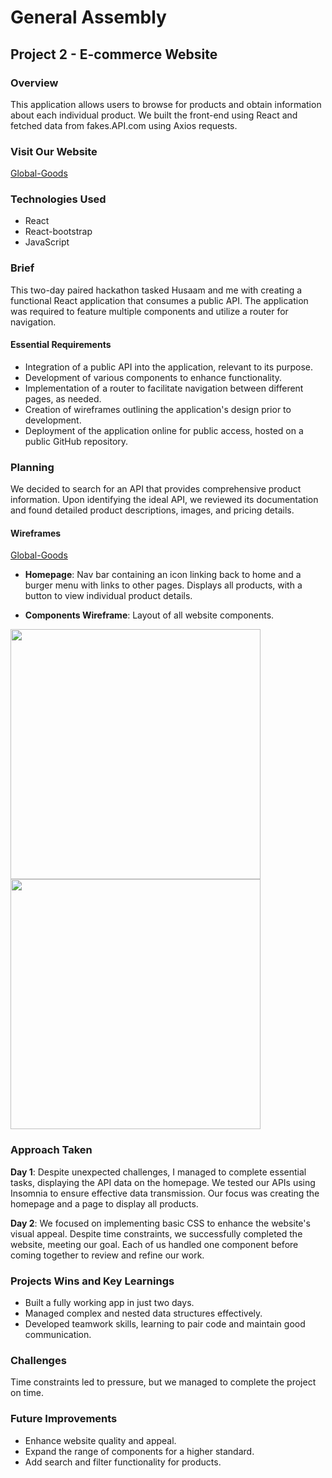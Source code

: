 # General Assembly

## Project 2 - E-commerce Website

### Overview

This application allows users to browse for products and obtain information about each individual product. We built the front-end using React and fetched data from fakes.API.com using Axios requests.

### Visit Our Website

[Global-Goods](#) 

### Technologies Used

- React
- React-bootstrap
- JavaScript

### Brief

This two-day paired hackathon tasked Husaam and me with creating a functional React application that consumes a public API. The application was required to feature multiple components and utilize a router for navigation.

#### Essential Requirements

- Integration of a public API into the application, relevant to its purpose.
- Development of various components to enhance functionality.
- Implementation of a router to facilitate navigation between different pages, as needed.
- Creation of wireframes outlining the application's design prior to development.
- Deployment of the application online for public access, hosted on a public GitHub repository.

### Planning

We decided to search for an API that provides comprehensive product information. Upon identifying the ideal API, we reviewed its documentation and found detailed product descriptions, images, and pricing details.

#### Wireframes

[Global-Goods](https://chic-kheer-0b9d30.netlify.app)

- **Homepage**: Nav bar containing an icon linking back to home and a burger menu with links to other pages. Displays all products, with a button to view individual product details.

- **Components Wireframe**: Layout of all website components.

<img src='./images/wireframe_1.png' width="400"/>

<img src='./images/wireframe_2.png' width="400"/>

### Approach Taken

**Day 1**: Despite unexpected challenges, I managed to complete essential tasks, displaying the API data on the homepage. We tested our APIs using Insomnia to ensure effective data transmission. Our focus was creating the homepage and a page to display all products.

**Day 2**: We focused on implementing basic CSS to enhance the website's visual appeal. Despite time constraints, we successfully completed the website, meeting our goal. Each of us handled one component before coming together to review and refine our work.

### Projects Wins and Key Learnings

- Built a fully working app in just two days.
- Managed complex and nested data structures effectively.
- Developed teamwork skills, learning to pair code and maintain good communication.

### Challenges

Time constraints led to pressure, but we managed to complete the project on time.

### Future Improvements

- Enhance website quality and appeal.
- Expand the range of components for a higher standard.
- Add search and filter functionality for products.
